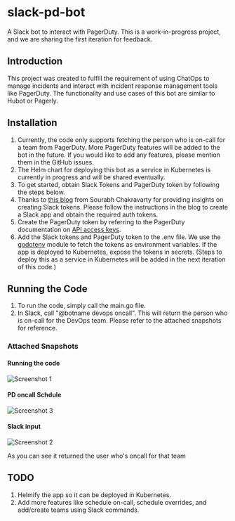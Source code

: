 # slack-pd-bot

A Slack bot to interact with PagerDuty. This is a work-in-progress project, and we are sharing the first iteration for feedback.

## Introduction

This project was created to fulfill the requirement of using ChatOps to manage incidents and interact with incident response management tools like PagerDuty. The functionality and use cases of this bot are similar to Hubot or Pagerly.

## Installation

1. Currently, the code only supports fetching the person who is on-call for a team from PagerDuty. More PagerDuty features will be added to the bot in the future. If you would like to add any features, please mention them in the GitHub issues.
2. The Helm chart for deploying this bot as a service in Kubernetes is currently in progress and will be shared eventually.
3. To get started, obtain Slack Tokens and PagerDuty token by following the steps below.
4. Thanks to [this blog](https://www.bacancytechnology.com/blog/develop-slack-bot-using-golang) from Sourabh Chakravarty for providing insights on creating Slack tokens. Please follow the instructions in the blog to create a Slack app and obtain the required auth tokens.
5. Create the PagerDuty token by referring to the PagerDuty documentation on [API access keys](https://support.pagerduty.com/docs/api-access-keys).
6. Add the Slack tokens and PagerDuty token to the .env file. We use the [godotenv](https://github.com/joho/godotenv) module to fetch the tokens as environment variables. If the app is deployed to Kubernetes, expose the tokens in secrets. (Steps to deploy this as a service in Kubernetes will be added in the next iteration of this code.)

## Running the Code

1. To run the code, simply call the main.go file.
2. In Slack, call "@botname devops oncall". This will return the person who is on-call for the DevOps team. Please refer to the attached snapshots for reference.

### Attached Snapshots

#### Running the code
![Screenshot 1](https://github.com/neeltom92/slack-pd-bot/assets/135661004/c3f396ce-e3d7-42a5-82a1-df05d51feee0)

#### PD oncall Schdule
![Screenshot 3](https://github.com/neeltom92/slack-pd-bot/assets/135661004/3444198b-5d7c-4b64-8809-ec41b470a6c8)

#### Slack input
![Screenshot 2](https://github.com/neeltom92/slack-pd-bot/assets/135661004/97854c37-870e-4fba-a51e-249274e7a8c1)

As you can see it returned the user who's oncall for that team

## TODO

1. Helmify the app so it can be deployed in Kubernetes.
2. Add more features like schedule on-call, schedule overrides, and add/create teams using Slack commands.
